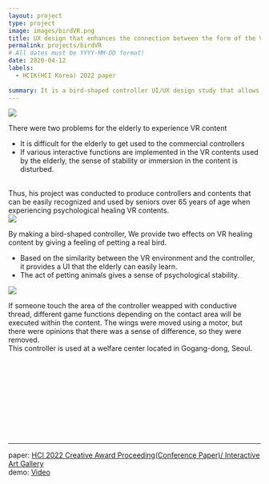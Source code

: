 ```yaml
---
layout: project
type: project
image: images/birdVR.png
title: UX design that enhances the connection between the form of the VR controller and the interaction within the content
permalink: projects/birdVR
# All dates must be YYYY-MM-DD format!
date: 2020-04-12
labels:
  - HCIK(HCI Korea) 2022 paper
  
summary: It is a bird-shaped controller UI/UX design study that allows senior citizens(over 65s) to easily learn and operate VR content without being disturbed by immersion.
---
```

<img class="ui image" src="{{ site.baseurl }}/images/birdVR_m.png">

There were two problems for the elderly to experience VR content <BR>
- It is difficult for the elderly to get used to the commercial controllers <BR>
- If various interactive functions are implemented in the VR contents used by the elderly, the sense of stability or immersion in the content is disturbed.
<BR>
Thus, his project was conducted to produce controllers and contents that can be easily recognized and used by seniors over 65 years of age when experiencing psychological healing VR contents.  <BR>
  
  <img class="ui image" src="{{ site.baseurl }}/images/birdVR_header.png">
  
By making a bird-shaped controller, We provide two effects on VR healing content by giving a feeling of petting a real bird.<BR>
- Based on the similarity between the VR environment and the controller, it provides a UI that the elderly can easily learn.<BR>
- The act of petting animals gives a sense of psychological stability.<BR>


<img class="ui large left floated rounded image" src="{{ site.baseurl }}/images/birdVR_B.png">

If someone touch the area of the controller weapped with conductive thread, different game functions depending on the contact area will be executed within the content. The wings were moved using a motor, but there were opinions that there was a sense of difference, so they were removed.<BR>
This controller is used at a welfare center located in Gogang-dong, Seoul.

<BR><BR><BR><BR><BR><BR><BR><BR><BR>


<hr>

paper: <a href="https://conference.hcikorea.org/pds/2022/HCIK2022%20Proceedings.pdf"><i class=""></i>HCI 2022 Creative Award Proceeding(Conference Paper)/ Interactive Art Gallery</a>
<BR>
demo: <a href="https://drive.google.com/file/d/1z9fVjvwxYmgmRIg1Off1y9k2ezkKBWNP/view?usp=sharing"><i class=""></i>Video</a>
  
  <BR><BR><BR><BR><BR>
